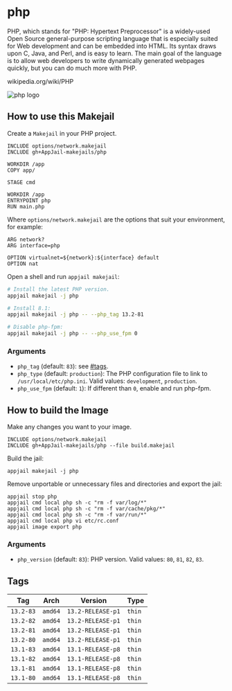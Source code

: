 # php

PHP, which stands for "PHP: Hypertext Preprocessor" is a widely-used Open Source general-purpose scripting language that is especially suited for Web development and can be embedded into HTML.  Its syntax draws upon C, Java, and Perl, and is easy to learn.  The main goal of the language is to allow web developers to write dynamically generated webpages quickly, but you can do much more with PHP.

wikipedia.org/wiki/PHP

![php logo](https://upload.wikimedia.org/wikipedia/commons/thumb/2/27/PHP-logo.svg/121px-PHP-logo.svg.png)

## How to use this Makejail

Create a `Makejail` in your PHP project.

```
INCLUDE options/network.makejail
INCLUDE gh+AppJail-makejails/php

WORKDIR /app
COPY app/

STAGE cmd

WORKDIR /app
ENTRYPOINT php
RUN main.php
```

Where `options/network.makejail` are the options that suit your environment, for example:

```
ARG network?
ARG interface=php

OPTION virtualnet=${network}:${interface} default
OPTION nat
```

Open a shell and run `appjail makejail`:

```sh
# Install the latest PHP version.
appjail makejail -j php

# Install 8.1:
appjail makejail -j php -- --php_tag 13.2-81

# Disable php-fpm:
appjail makejail -j php -- --php_use_fpm 0
```

### Arguments

* `php_tag` (default: `83`): see [#tags](#tags).
* `php_type` (default: `production`): The PHP configuration file to link to `/usr/local/etc/php.ini`. Valid values: `development`, `production`.
* `php_use_fpm` (default: `1`): If different than `0`, enable and run php-fpm.

## How to build the Image

Make any changes you want to your image.

```
INCLUDE options/network.makejail
INCLUDE gh+AppJail-makejails/php --file build.makejail
```

Build the jail:

```
appjail makejail -j php
```

Remove unportable or unnecessary files and directories and export the jail:

```
appjail stop php
appjail cmd local php sh -c "rm -f var/log/*"
appjail cmd local php sh -c "rm -f var/cache/pkg/*"
appjail cmd local php sh -c "rm -f var/run/*"
appjail cmd local php vi etc/rc.conf
appjail image export php
```

### Arguments

* `php_version` (default: `83`): PHP version. Valid values: `80`, `81`, `82`, `83`.

## Tags

| Tag       | Arch    | Version           | Type   |
| --------- | ------- | ----------------- | ------ |
| `13.2-83` | `amd64` | `13.2-RELEASE-p1` | `thin` |
| `13.2-82` | `amd64` | `13.2-RELEASE-p1` | `thin` |
| `13.2-81` | `amd64` | `13.2-RELEASE-p1` | `thin` |
| `13.2-80` | `amd64` | `13.2-RELEASE-p1` | `thin` |
| `13.1-83` | `amd64` | `13.1-RELEASE-p8` | `thin` |
| `13.1-82` | `amd64` | `13.1-RELEASE-p8` | `thin` |
| `13.1-81` | `amd64` | `13.1-RELEASE-p8` | `thin` |
| `13.1-80` | `amd64` | `13.1-RELEASE-p8` | `thin` |
